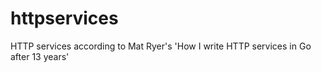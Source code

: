 # httpservices
HTTP services according to Mat Ryer's 'How I write HTTP services in Go after 13 years'
